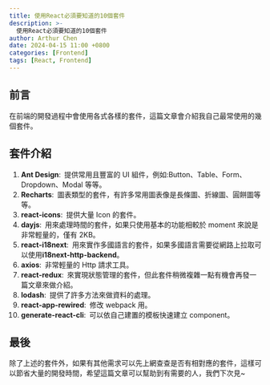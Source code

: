```yaml
---
title: 使用React必須要知道的10個套件
description: >-
  使用React必須要知道的10個套件
author: Arthur Chen
date: 2024-04-15 11:00 +0800
categories: [Frontend]
tags: [React, Frontend]
---
```


## 前言

在前端的開發過程中會使用各式各樣的套件，這篇文章會介紹我自己最常使用的幾個套件。

## 套件介紹

1. **Ant Design**:&ensp;提供常用且豐富的 UI 組件，例如:Button、Table、Form、Dropdown、Modal 等等。
2. **Recharts**:&ensp;圖表類型的套件，有許多常用圖表像是長條圖、折線圖、圓餅圖等等。
3. **react-icons**:&ensp;提供大量 Icon 的套件。
4. **dayjs**:&ensp;用來處理時間的套件，如果只使用基本的功能相較於 moment 來說是非常輕量的，僅有 2KB。
5. **react-i18next**:&ensp;用來實作多國語言的套件，如果多國語言需要從網路上拉取可以使用**i18next-http-backend**。
6. **axios**:&ensp;非常輕量的 Http 請求工具。
7. **react-redux**:&ensp;來實現狀態管理的套件，但此套件稍微複雜一點有機會再發一篇文章來做介紹。
8. **lodash**:&ensp;提供了許多方法來做資料的處理。
9. **react-app-rewired**:&ensp;修改 webpack 用。
10. **generate-react-cli**:&ensp;可以依自己建置的模板快速建立 component。

## 最後

除了上述的套件外，如果有其他需求可以先上網查查是否有相對應的套件，這樣可以節省大量的開發時間，希望這篇文章可以幫助到有需要的人，我們下次見~

